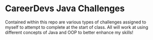 # CareerDevs Java Challenges
Contained within this repo are various types of challenges assigned to myself to attempt to complete at the start of class.
All will work at using different concepts of Java and OOP to better enhance my skills!